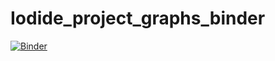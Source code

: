 # Iodide_project_graphs_binder
[![Binder](https://mybinder.org/badge_logo.svg)](https://mybinder.org/v2/gh/richopoku/Iodide_project_graphs_binder/master)
